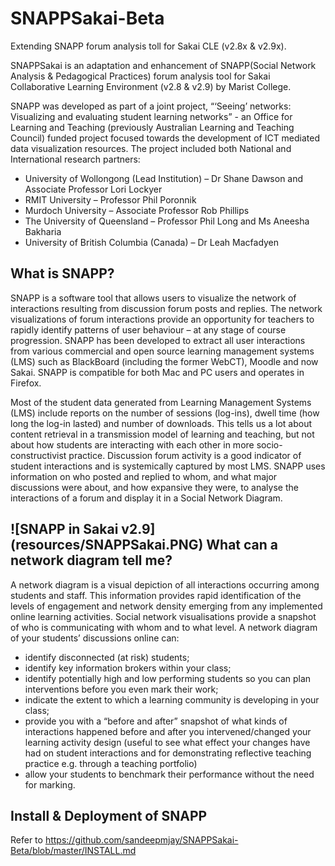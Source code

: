 SNAPPSakai-Beta
===============

Extending SNAPP forum analysis toll for Sakai CLE (v2.8x &amp; v2.9x).

SNAPPSakai is an adaptation and enhancement of SNAPP(Social Network Analysis & Pedagogical Practices) forum analysis tool for Sakai Collaborative Learning Environment
(v2.8 & v2.9) by Marist College.


SNAPP was developed as part of a joint project, “‘Seeing’ networks: Visualizing and evaluating student learning networks” -
an Office for Learning and Teaching (previously Australian Learning and Teaching Council) funded project focused towards 
the development of ICT mediated data visualization resources.
The project included both National and International research partners:

* University of Wollongong (Lead Institution) – Dr Shane Dawson and Associate Professor Lori Lockyer
* RMIT University – Professor Phil Poronnik
* Murdoch University – Associate Professor Rob Phillips
* The University of Queensland – Professor Phil Long and Ms Aneesha Bakharia
* University of British Columbia (Canada) – Dr Leah Macfadyen


What is SNAPP?
---------------------------

SNAPP is a software tool that allows users to visualize the network of interactions resulting from discussion forum posts 
and replies. The network visualizations of forum interactions provide an opportunity for teachers to rapidly identify 
patterns of user behaviour – at any stage of course progression. SNAPP has been developed to extract all user interactions 
from various commercial and open source learning management systems (LMS) such as BlackBoard (including the former WebCT),
Moodle and now Sakai. SNAPP is compatible for both Mac and PC users and operates in Firefox.


Most of the student data generated from Learning Management Systems (LMS) include reports on the number of sessions 
(log-ins), dwell time (how long the log-in lasted) and number of downloads. This tells us a lot about content retrieval 
in a transmission model of learning and teaching, but not about how students are interacting with each other in more 
socio-constructivist practice. Discussion forum activity is a good indicator of student interactions and is systemically 
captured by most LMS. SNAPP uses information on who posted and replied to whom, and what major discussions were about, 
and how expansive they were, to analyse the interactions of a forum and display it in a Social Network Diagram. 

![SNAPP in Sakai v2.9] (resources/SNAPPSakai.PNG)
What can a network diagram tell me?
------------------------------------

A network diagram is a visual depiction of all interactions occurring among students and staff. This information provides rapid identification of the levels of engagement and network density emerging from any implemented online learning activities. Social network visualisations provide a snapshot of who is communicating with whom and to what level. A network diagram of your students’ discussions online can:
  * identify disconnected (at risk) students;
  * identify key information brokers within your class;
  * identify potentially high and low performing students so you can plan interventions before you even mark their work;
  * indicate the extent to which a learning community is developing in your class;
  * provide you with a “before and after” snapshot of what kinds of interactions happened before and after you intervened/changed your learning activity design (useful to see what effect your changes have had on student interactions and for demonstrating reflective teaching practice e.g. through a teaching portfolio)
  * allow your students to benchmark their performance without the need for marking.


Install & Deployment of SNAPP
------------------------------
Refer to https://github.com/sandeepmjay/SNAPPSakai-Beta/blob/master/INSTALL.md
